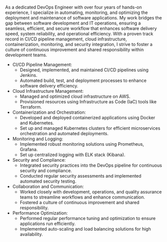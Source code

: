 As a dedicated DevOps Engineer with over four years of hands-on experience, I specialize in automating, monitoring, and optimizing the deployment and maintenance of software applications. My work bridges the gap between software development and IT operations, ensuring a seamless, efficient, and secure workflow that enhances software delivery speed, system reliability, and operational efficiency. With a proven track record in CI/CD pipeline management, cloud infrastructure, containerization, monitoring, and security integration, I strive to foster a culture of continuous improvement and shared responsibility within development teams.
- CI/CD Pipeline Management:
    - Designed, implemented, and maintained CI/CD pipelines using Jenkins.
    - Automated build, test, and deployment processes to enhance software delivery efficiency.
- Cloud Infrastructure Management:
    - Managed and optimized cloud infrastructure on AWS.
    - Provisioned resources using Infrastructure as Code (IaC) tools like Terraform.
- Containerization and Orchestration:
    - Developed and deployed containerized applications using Docker and Kubernetes.
    - Set up and managed Kubernetes clusters for efficient microservices orchestration and automated deployments.
- Monitoring and Logging:
    - Implemented robust monitoring solutions using Prometheus, Grafana.
    - Set up centralized logging with ELK stack (Kibana).
- Security and Compliance:
    - Integrated security practices into the DevOps pipeline for continuous security and compliance.
    - Conducted regular security assessments and implemented automated security testing.
- Collaboration and Communication:
    - Worked closely with development, operations, and quality assurance teams to streamline workflows and enhance communication.
    - Fostered a culture of continuous improvement and shared responsibility.
- Performance Optimization:
    - Performed regular performance tuning and optimization to ensure applications run efficiently.
    - Implemented auto-scaling and load balancing solutions for high availability.



